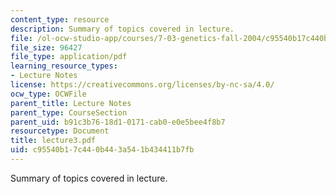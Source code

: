 ```yaml
---
content_type: resource
description: Summary of topics covered in lecture.
file: /ol-ocw-studio-app/courses/7-03-genetics-fall-2004/c95540b17c440b443a541b434411b7fb_lecture3.pdf
file_size: 96427
file_type: application/pdf
learning_resource_types:
- Lecture Notes
license: https://creativecommons.org/licenses/by-nc-sa/4.0/
ocw_type: OCWFile
parent_title: Lecture Notes
parent_type: CourseSection
parent_uid: b91c3b76-18d1-0171-cab0-e0e5bee4f8b7
resourcetype: Document
title: lecture3.pdf
uid: c95540b1-7c44-0b44-3a54-1b434411b7fb
---
```

Summary of topics covered in lecture.